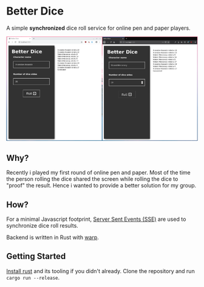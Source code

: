 # Better Dice
A simple **synchronized** dice roll service for online pen and paper players.

![Preview of the better dice interface](preview.png)
## Why?
Recently i played my first round of online pen and paper.
Most of the time the person rolling the dice shared the screen while rolling the dice to "proof" the result.
Hence i wanted to provide a better solution for my group. 

## How?

For a minimal Javascript footprint, [Server Sent Events (SSE)](https://developer.mozilla.org/en-US/docs/Web/API/Server-sent_events/Using_server-sent_events) are used to synchronize dice roll results.

Backend is written in Rust with [warp](https://docs.rs/warp/0.2.2/warp/).

## Getting Started
[Install rust](https://www.rust-lang.org/tools/install) and its tooling if you didn't already.
Clone the repository and run `cargo run --release`.

